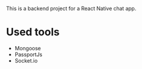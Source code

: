 This is a backend project for a React Native chat app.

# Used tools

- Mongoose
- PassportJs
- Socket.io
